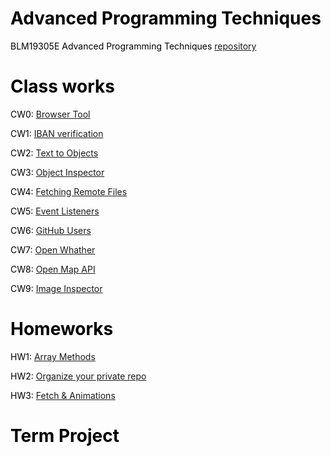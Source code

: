 
<!-- saved from url=(0047)https://haticecaglar.github.io/advancedProgrammingTec/ -->
<meta http-equiv="Content-Type" content="text/html; charset=UTF-8">
   
   <link rel="manifest" href="https://haticecaglar.github.io/advancedProgrammingTec/">
   <style>
      body {
         color: black;
      }
   </style>
   <script>navigator.serviceWorker.register('sw.js')</script>
</head>

<body>
   <h1 id="advancedprogramming">Advanced Programming Techniques</h1>
   <p>BLM19305E Advanced Programming Techniques <a href="https://haticecaglar.github.io/advancedProgrammingTec/">repository</a></p>
   <h1 id="class-works">Class works</h1>
   <p>CW0: <a href="https://haticecaglar.github.io/advancedProgrammingTec/counting.html"> Browser Tool</a></p>
   <p>CW1: <a href="https://haticecaglar.github.io/advancedProgrammingTec/iban.html">IBAN verification </a></p>
   <p>CW2: <a href="https://haticecaglar.github.io/advancedProgrammingTec/cw2.html">Text to Objects</a></p>
   <p>CW3: <a href="https://haticecaglar.github.io/advancedProgrammingTec/cw3.html">Object Inspector</a>
   <p>CW4: <a href="https://haticecaglar.github.io/advancedProgrammingTec/CW4.html">Fetching Remote Files</a>
   <p>CW5: <a href="https://haticecaglar.github.io/advancedProgrammingTec/eventlisteners.html">Event Listeners</a>
   <p>CW6: <a href="https://haticecaglar.github.io/advancedProgrammingTec/GitHub%20Users.html">GitHub Users</a>
   <p>CW7: <a href="https://haticecaglar.github.io/advancedProgrammingTec/Open%20Weather.html">Open Whather</a>
   <p>CW8: <a href="https://haticecaglar.github.io/advancedProgrammingTec/Open%20Maps%20API.html">Open Map API</a>
   <p>CW9: <a href="https://haticecaglar.github.io/advancedProgrammingTec/Image%20inspector/Image%20Inspector.html">Image Inspector</a>
      
   
   </p>

   <h1 id="homeworks">Homeworks</h1>
   <p>HW1: <a href="https://haticecaglar.github.io/advancedProgrammingTec/Data%20Analysis.html">Array Methods</a></p>
   <p>HW2: <a href="https://haticecaglar.github.io/advancedProgrammingTec/haticecaglar.github.io.html">Organize your private repo</a></p>
   <p>HW3: <a href=" https://haticecaglar.github.io/advancedProgrammingTec/HW3/hw3.html">Fetch & Animations</a></p>
 
  
   
  
   <h1 id="projects">Term Project</h1>
   
  

</body></html>